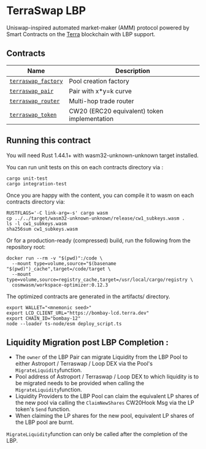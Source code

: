 # TerraSwap LBP

Uniswap-inspired automated market-maker (AMM) protocol powered by Smart Contracts on the [Terra](https://terra.money) blockchain with LBP support.

## Contracts

| Name                                               | Description                                  |
| -------------------------------------------------- | -------------------------------------------- |
| [`terraswap_factory`](contracts/terraswap_factory) | Pool creation factory                        |
| [`terraswap_pair`](contracts/terraswap_pair)       | Pair with x\*y=k curve                       |
| [`terraswap_router`](contracts/terraswap_router)   | Multi-hop trade router                       |
| [`terraswap_token`](contracts/terraswap_token)     | CW20 (ERC20 equivalent) token implementation |

## Running this contract

You will need Rust 1.44.1+ with wasm32-unknown-unknown target installed.

You can run unit tests on this on each contracts directory via :

```
cargo unit-test
cargo integration-test
```

Once you are happy with the content, you can compile it to wasm on each contracts directory via:

```
RUSTFLAGS='-C link-arg=-s' cargo wasm
cp ../../target/wasm32-unknown-unknown/release/cw1_subkeys.wasm .
ls -l cw1_subkeys.wasm
sha256sum cw1_subkeys.wasm
```

Or for a production-ready (compressed) build, run the following from the repository root:

```
docker run --rm -v "$(pwd)":/code \
  --mount type=volume,source="$(basename "$(pwd)")_cache",target=/code/target \
  --mount type=volume,source=registry_cache,target=/usr/local/cargo/registry \
  cosmwasm/workspace-optimizer:0.12.3
```

The optimized contracts are generated in the artifacts/ directory.

```
export WALLET="<mnemonic seed>"
export LCD_CLIENT_URL="https://bombay-lcd.terra.dev"
export CHAIN_ID="bombay-12"
node --loader ts-node/esm deploy_script.ts
```

## Liquidity Migration post LBP Completion :

- The `owner` of the LBP Pair can migrate Liquidity from the LBP Pool to either Astroport / Terraswap / Loop DEX via the Pool's `MigrateLiquidity`function.
- Pool address of Astroport / Terraswap / Loop DEX to which liquidity is to be migrated needs to be provided when calling the `MigrateLiquidity`function.
- Liquidity Providers to the LBP Pool can claim the equivalent LP shares of the new pool via calling the `ClaimNewShares` CW20Hook Msg via the LP token's `Send` function.
- When claiming the LP shares for the new pool, equivalent LP shares of the LBP pool are burnt.

`MigrateLiquidity`function can only be called after the completion of the LBP.

